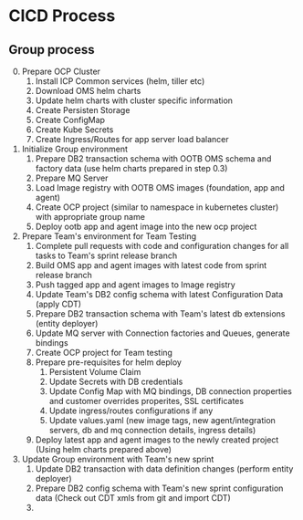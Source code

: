 # CICD Process

## Group process

0. Prepare OCP Cluster
   1. Install ICP Common services (helm, tiller etc)
   2. Download OMS helm charts
   3. Update helm charts with cluster specific information
   3. Create Persisten Storage
   4. Create ConfigMap
   5. Create Kube Secrets
   6. Create Ingress/Routes for app server load balancer
1. Initialize Group environment
   1. Prepare DB2 transaction schema with OOTB OMS schema and factory data (use helm charts prepared in step 0.3)
   2. Prepare MQ Server
   3. Load Image registry with OOTB OMS images (foundation, app and agent)
   4. Create OCP project (similar to namespace in kubernetes cluster) with appropriate group name
   5. Deploy ootb app and agent image into the new ocp project
2. Prepare Team's environment for Team Testing
   1. Complete pull requests with code and configuration changes for all tasks to Team's sprint release branch
   2. Build OMS app and agent images with latest code from sprint release branch
   3. Push tagged app and agent images to Image registry
   4. Update Team's DB2 config schema with latest Configuration Data (apply CDT)
   5. Prepare DB2 transaction schema with Team's latest db extensions (entity deployer)
   6. Update MQ server with Connection factories and Queues, generate bindings
   7. Create OCP project for Team testing
   8. Prepare pre-requisites for helm deploy
      1. Persistent Volume Claim
      2. Update Secrets with DB credentials
      3. Update Config Map with MQ bindings, DB connection properties and customer overrides properites, SSL certificates
      4. Update ingress/routes configurations if any
      5. Update values.yaml (new image tags, new agent/integration servers, db and mq connection details, ingress details) 
   9. Deploy latest app and agent images to the newly created project (Using helm charts prepared above)
3. Update Group environment with Team's new sprint
   1. Update DB2 transaction with data definition changes (perform entity deployer)
   2. Prepare DB2 config schema with Team's new sprint configuration data (Check out CDT xmls from git and import CDT)
   3. 
